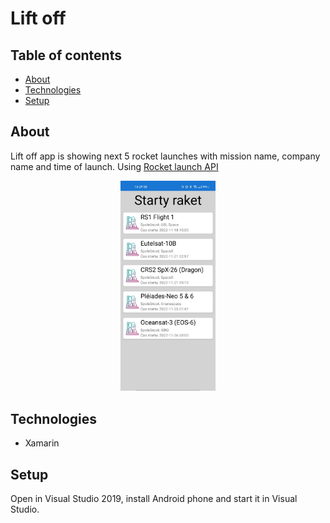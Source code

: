 # Lift off

## Table of contents
* [About](#about)
* [Technologies](#technologies)
* [Setup](#setup)

## About
Lift off app is showing next 5 rocket launches with mission name, company name and time of launch. Using [Rocket launch API](https://www.rocketlaunch.live/api)
<p align="center">
  <img src="vzlet1.jpg" width= "30%"/>
</p>

## Technologies
- Xamarin

## Setup
Open in Visual Studio 2019, install Android phone and start it in Visual Studio.
